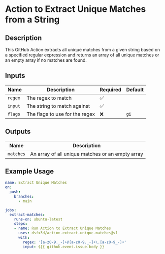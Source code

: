 # Action to Extract Unique Matches from a String

## Description

This GitHub Action extracts all unique matches from a given string based on a specified regular expression and returns an array of all unique matches or an empty array if no matches are found.

## Inputs

| Name      | Description                      | Required | Default |
|-----------|----------------------------------|----------|---------|
| `regex`   | The regex to match               | ✅       |         |
| `input`   | The string to match against      | ✅       |         |
| `flags`   | The flags to use for the regex   | ❌       | `gi`    |

## Outputs

| Name      | Description                                        |
|-----------|----------------------------------------------------|
| `matches` | An array of all unique matches or an empty array   |

## Example Usage

```yaml
name: Extract Unique Matches
on:
  push:
    branches:
      - main

jobs:
  extract-matches:
    runs-on: ubuntu-latest
    steps:
    - name: Run Action to Extract Unique Matches
      uses: dsfx3d/action-extract-unique-matches@v1
      with:
        regex: '[a-z0-9._-]+@[a-z0-9._-]+\.[a-z0-9_-]+'
        input: ${{ github.event.issue.body }}
```
